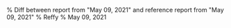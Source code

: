 % Diff between report from "May 09, 2021" and reference report from "May 09, 2021"
% Reffy
% May 09, 2021

